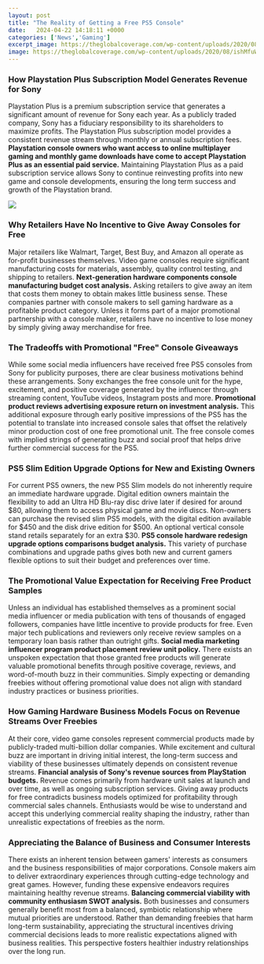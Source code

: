 ```yaml
---
layout: post
title: "The Reality of Getting a Free PS5 Console"
date:   2024-04-22 14:18:11 +0000
categories: ['News','Gaming']
excerpt_image: https://theglobalcoverage.com/wp-content/uploads/2020/08/ishMfuW-1068x1068.jpeg
image: https://theglobalcoverage.com/wp-content/uploads/2020/08/ishMfuW-1068x1068.jpeg
---
```


### **How Playstation Plus Subscription Model Generates Revenue for Sony**
Playstation Plus is a premium subscription service that generates a significant amount of revenue for Sony each year. As a publicly traded company, Sony has a fiduciary responsibility to its shareholders to maximize profits. The Playstation Plus subscription model provides a consistent revenue stream through monthly or annual subscription fees. **Playstation console owners who want access to online multiplayer gaming and monthly game downloads have come to accept Playstation Plus as an essential paid service.** Maintaining Playstation Plus as a paid subscription service allows Sony to continue reinvesting profits into new game and console developments, ensuring the long term success and growth of the Playstation brand.

![](https://cdn.images.express.co.uk/img/dynamic/143/590x/PS4-PS5-New-Game-1465875.jpg?r=1626894111378)
### **Why Retailers Have No Incentive to Give Away Consoles for Free**  
Major retailers like Walmart, Target, Best Buy, and Amazon all operate as for-profit businesses themselves. Video game consoles require significant manufacturing costs for materials, assembly, quality control testing, and shipping to retailers. **Next-generation hardware components console manufacturing budget cost analysis.** Asking retailers to give away an item that costs them money to obtain makes little business sense. These companies partner with console makers to sell gaming hardware as a profitable product category. Unless it forms part of a major promotional partnership with a console maker, retailers have no incentive to lose money by simply giving away merchandise for free.
### **The Tradeoffs with Promotional "Free" Console Giveaways**
While some social media influencers have received free PS5 consoles from Sony for publicity purposes, there are clear business motivations behind these arrangements. Sony exchanges the free console unit for the hype, excitement, and positive coverage generated by the influencer through streaming content, YouTube videos, Instagram posts and more. **Promotional product reviews advertising exposure return on investment analysis.** This additional exposure through early positive impressions of the PS5 has the potential to translate into increased console sales that offset the relatively minor production cost of one free promotional unit. The free console comes with implied strings of generating buzz and social proof that helps drive further commercial success for the PS5.
### **PS5 Slim Edition Upgrade Options for New and Existing Owners**
For current PS5 owners, the new PS5 Slim models do not inherently require an immediate hardware upgrade. Digital edition owners maintain the flexibility to add an Ultra HD Blu-ray disc drive later if desired for around $80, allowing them to access physical game and movie discs. Non-owners can purchase the revised slim PS5 models, with the digital edition available for $450 and the disk drive edition for $500. An optional vertical console stand retails separately for an extra $30. **PS5 console hardware redesign upgrade options comparisons budget analysis.** This variety of purchase combinations and upgrade paths gives both new and current gamers flexible options to suit their budget and preferences over time.
### **The Promotional Value Expectation for Receiving Free Product Samples**  
Unless an individual has established themselves as a prominent social media influencer or media publication with tens of thousands of engaged followers, companies have little incentive to provide products for free. Even major tech publications and reviewers only receive review samples on a temporary loan basis rather than outright gifts. **Social media marketing influencer program product placement review unit policy.** There exists an unspoken expectation that those granted free products will generate valuable promotional benefits through positive coverage, reviews, and word-of-mouth buzz in their communities. Simply expecting or demanding freebies without offering promotional value does not align with standard industry practices or business priorities.
### **How Gaming Hardware Business Models Focus on Revenue Streams Over Freebies**
At their core, video game consoles represent commercial products made by publicly-traded multi-billion dollar companies. While excitement and cultural buzz are important in driving initial interest, the long-term success and viability of these businesses ultimately depends on consistent revenue streams. **Financial analysis of Sony's revenue sources from PlayStation budgets.** Revenue comes primarily from hardware unit sales at launch and over time, as well as ongoing subscription services. Giving away products for free contradicts business models optimized for profitability through commercial sales channels. Enthusiasts would be wise to understand and accept this underlying commercial reality shaping the industry, rather than unrealistic expectations of freebies as the norm.
### **Appreciating the Balance of Business and Consumer Interests**  
There exists an inherent tension between gamers' interests as consumers and the business responsibilities of major corporations. Console makers aim to deliver extraordinary experiences through cutting-edge technology and great games. However, funding these expensive endeavors requires maintaining healthy revenue streams. **Balancing commercial viability with community enthusiasm SWOT analysis.** Both businesses and consumers generally benefit most from a balanced, symbiotic relationship where mutual priorities are understood. Rather than demanding freebies that harm long-term sustainability, appreciating the structural incentives driving commercial decisions leads to more realistic expectations aligned with business realities. This perspective fosters healthier industry relationships over the long run.